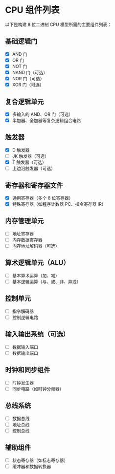 <!--
 * @Author: Dongze Yang
 * @Date: 2024-01-27 13:27:00
 * @LastEditors: Dongze Yang
 * @LastEditTime: 2024-01-27 13:33:54
 * @Description: 
-->
# CPU 组件列表

以下是构建 8 位二进制 CPU 模型所需的主要组件列表：

## 基础逻辑门
- [x] AND 门
- [x] OR 门
- [x] NOT 门
- [x] NAND 门（可选）
- [x] NOR 门（可选）
- [x] XOR 门（可选）

## 复合逻辑单元
- [x] 多输入的 AND、OR 门（可选）
- [x] 半加器、全加器等复杂逻辑组合电路

## 触发器
- [x] D 触发器
- [ ] JK 触发器（可选）
- [x] T 触发器（可选）
- [ ] 上边沿触发器（可选）

## 寄存器和寄存器文件
- [x] 通用寄存器（多个 8 位寄存器）
- [x] 特殊寄存器（如程序计数器 PC、指令寄存器 IR）

## 内存管理单元
- [ ] 地址寄存器
- [ ] 内存数据寄存器
- [ ] 内存地址解码器（可选）

## 算术逻辑单元（ALU）
- [ ] 基本算术运算（加、减）
- [ ] 基本逻辑运算（与、或、非、异或）

## 控制单元
- [ ] 指令解码器
- [ ] 控制逻辑电路

## 输入输出系统（可选）
- [ ] 数据输入端口
- [ ] 数据输出端口

## 时钟和同步组件
- [ ] 时钟发生器
- [ ] 同步电路（如时钟分频器）

## 总线系统
- [ ] 数据总线
- [ ] 地址总线
- [ ] 控制总线

## 辅助组件
- [ ] 状态寄存器（如标志寄存器）
- [ ] 缓冲器和数据转换器
